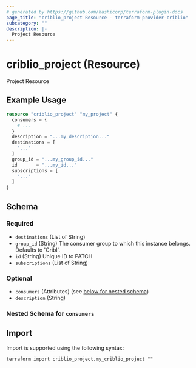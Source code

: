 ```yaml
---
# generated by https://github.com/hashicorp/terraform-plugin-docs
page_title: "criblio_project Resource - terraform-provider-criblio"
subcategory: ""
description: |-
  Project Resource
---
```


# criblio_project (Resource)

Project Resource

## Example Usage

```terraform
resource "criblio_project" "my_project" {
  consumers = {
    # ...
  }
  description = "...my_description..."
  destinations = [
    "..."
  ]
  group_id = "...my_group_id..."
  id       = "...my_id..."
  subscriptions = [
    "..."
  ]
}
```

<!-- schema generated by tfplugindocs -->
## Schema

### Required

- `destinations` (List of String)
- `group_id` (String) The consumer group to which this instance belongs. Defaults to 'Cribl'.
- `id` (String) Unique ID to PATCH
- `subscriptions` (List of String)

### Optional

- `consumers` (Attributes) (see [below for nested schema](#nestedatt--consumers))
- `description` (String)

<a id="nestedatt--consumers"></a>
### Nested Schema for `consumers`

## Import

Import is supported using the following syntax:

```shell
terraform import criblio_project.my_criblio_project ""
```

